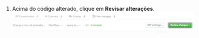 1. Acima do código alterado, clique em **Revisar alterações**. ![Botão de revisar alterações](/assets/images/help/pull_requests/review-changes-button.png)
